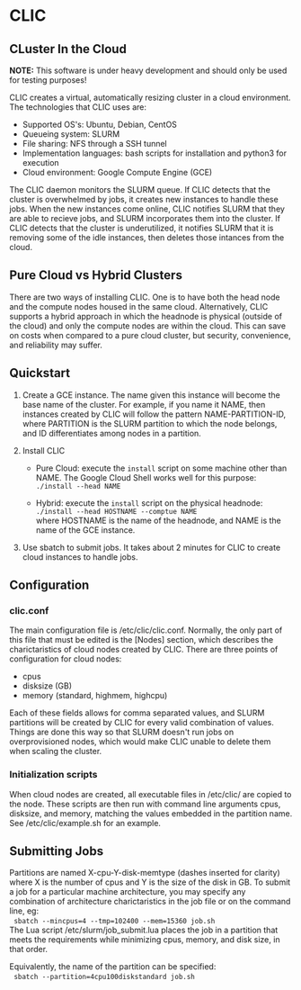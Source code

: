 # CLIC
## CLuster In the Cloud

__NOTE:__ This software is under heavy development and should only be used for testing purposes!

CLIC creates a virtual, automatically resizing cluster in a cloud environment. The technologies that CLIC uses are:
  * Supported OS's: Ubuntu, Debian, CentOS
  * Queueing system: SLURM
  * File sharing: NFS through a SSH tunnel
  * Implementation languages: bash scripts for installation and python3 for execution
  * Cloud environment: Google Compute Engine (GCE)

The CLIC daemon monitors the SLURM queue. If CLIC detects that the cluster is overwhelmed by jobs, it creates new instances to handle these jobs. When the new instances come online, CLIC notifies SLURM that they are able to recieve jobs, and SLURM incorporates them into the cluster. If CLIC detects that the cluster is underutilized, it notifies SLURM that it is removing some of the idle instances, then deletes those intances from the cloud.

## Pure Cloud vs Hybrid Clusters

There are two ways of installing CLIC. One is to have both the head node and the compute nodes housed in the same cloud. Alternatively, CLIC supports a hybrid approach in which the headnode is physical (outside of the cloud) and only the compute nodes are within the cloud. This can save on costs when compared to a pure cloud cluster, but security, convenience, and reliability may suffer.

## Quickstart

1. Create a GCE instance. The name given this instance will become the base name of the cluster. For example, if you name it NAME, then instances created by CLIC will follow the pattern NAME-PARTITION-ID, where PARTITION is the SLURM partition to which the node belongs, and ID differentiates among nodes in a partition.

2. Install CLIC
    * Pure Cloud: execute the `install` script on some machine other than NAME. The Google Cloud Shell works well for this purpose:  
      `./install --head NAME`  

    * Hybrid: execute the `install` script on the physical headnode:  
      `./install --head HOSTNAME --comptue NAME`  
      where HOSTNAME is the name of the headnode, and NAME is the name of the GCE instance.

3. Use sbatch to submit jobs. It takes about 2 minutes for CLIC to create cloud instances to handle jobs.

## Configuration
### clic.conf

The main configuration file is /etc/clic/clic.conf. Normally, the only part of this file that must be edited is the [Nodes] section, which describes the charictaristics of cloud nodes created by CLIC. There are three points of configuration for cloud nodes:
  * cpus
  * disksize (GB)
  * memory (standard, highmem, highcpu)

Each of these fields allows for comma separated values, and SLURM partitions will be created by CLIC for every valid combination of values. Things are done this way so that SLURM doesn't run jobs on overprovisioned nodes, which would make CLIC unable to delete them when scaling the cluster.

### Initialization scripts

When cloud nodes are created, all executable files in /etc/clic/ are copied to the node. These scripts are then run with command line arguments cpus, disksize, and memory, matching the values embedded in the partition name. See /etc/clic/example.sh for an example.

## Submitting Jobs

Partitions are named X-cpu-Y-disk-memtype (dashes inserted for clarity) where X is the number of cpus and Y is the size of the disk in GB. To submit a job for a particular machine architecture, you may specify any combination of architecture charictaristics in the job file or on the command line, eg:  
&nbsp;&nbsp;`sbatch --mincpus=4 --tmp=102400 --mem=15360 job.sh`  
The Lua script /etc/slurm/job\_submit.lua places the job in a partition that meets the requirements while minimizing cpus, memory, and disk size, in that order.

Equivalently, the name of the partition can be specified:  
&nbsp;&nbsp;`sbatch --partition=4cpu100diskstandard job.sh`  
